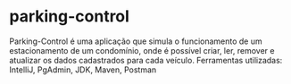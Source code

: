 # parking-control

Parking-Control é uma aplicação que simula o funcionamento de um estacionamento de um condomínio, onde é possível criar, ler, remover e atualizar os dados cadastrados para cada veículo.
Ferramentas utilizadas: IntelliJ, PgAdmin, JDK, Maven, Postman

